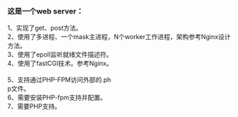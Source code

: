 ### 这是一个web server：

1、实现了get、post方法。<br>
2、使用了多进程、一个mask主进程，N个worker工作进程，架构参考Nginx设计方法。<br>
3、使用了epoll监听就绪文件描述符。<br>
4、使用了fastCGI技术。参考Nginx。<br><br>
5、支持通过PHP-FPM访问外部的.ph<br>p文件。<br>
6、需要安装PHP-fpm支持并配置。<br>
7、需要PHP支持。<br>
